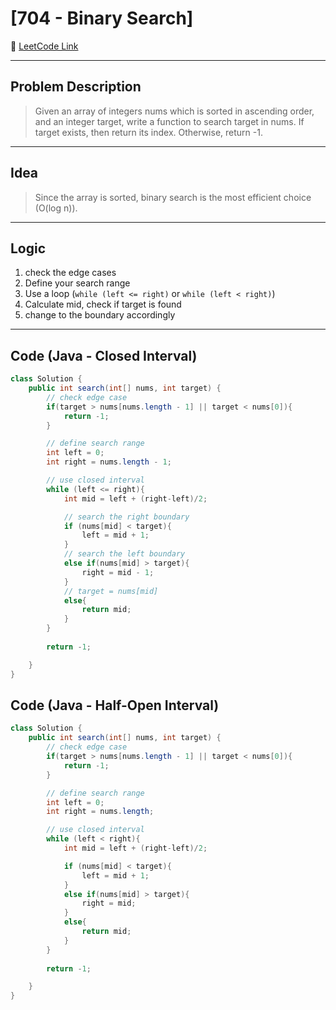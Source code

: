 # [704 - Binary Search]

🔗 [LeetCode Link](https://leetcode.com/problems/binary-search/)

---

## Problem Description

>Given an array of integers nums which is sorted in ascending order, and an integer target, write a function to search target in nums. If target exists, then return its index. Otherwise, return -1.


---

## Idea

> Since the array is sorted, binary search is the most efficient choice (O(log n)).

---

## Logic

1. check the edge cases
2. Define your search range
3. Use a loop (`while (left <= right)` or `while (left < right)`)
4. Calculate mid, check if target is found
5. change to the boundary accordingly



---

## Code (Java - Closed Interval)

```java
class Solution {
    public int search(int[] nums, int target) {
        // check edge case
        if(target > nums[nums.length - 1] || target < nums[0]){
            return -1;
        }

        // define search range
        int left = 0;
        int right = nums.length - 1;

        // use closed interval
        while (left <= right){
            int mid = left + (right-left)/2;

            // search the right boundary
            if (nums[mid] < target){
                left = mid + 1;
            }
            // search the left boundary
            else if(nums[mid] > target){
                right = mid - 1;
            }
            // target = nums[mid]
            else{
                return mid;
            }
        }
        
        return -1;

    }
}


```

## Code (Java - Half-Open Interval)

```java
class Solution {
    public int search(int[] nums, int target) {
        // check edge case
        if(target > nums[nums.length - 1] || target < nums[0]){
            return -1;
        }

        // define search range
        int left = 0;
        int right = nums.length;

        // use closed interval
        while (left < right){
            int mid = left + (right-left)/2;

            if (nums[mid] < target){
                left = mid + 1;
            }
            else if(nums[mid] > target){
                right = mid;
            }
            else{
                return mid;
            }
        }
        
        return -1;

    }
}
```